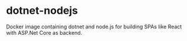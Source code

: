 # dotnet-nodejs
Docker image containing dotnet and node.js for building SPAs like React with ASP.Net Core as backend.
